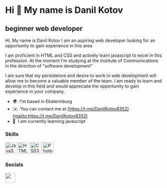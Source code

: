 Hi 👋 My name is Danil Kotov
============================

beginner web developer
----------------------

<p>Hi, My name is Danil Kotov I am an aspiring web developer looking for an opportunity to gain experience in this area</p>
            <p>I am proficient in HTML and CSS and actively learn javascript to excel in this profession. At the moment I'm studying at the Institute of Communications in the direction of "software development"</p>
            <p>I am sure that my persistence and desire to work in web development will allow me to become a valuable member of the team. I am ready to learn and develop in this field and would appreciate the opportunity to gain experience in your company.</p>

* 🌍  I'm based in Ekaterinburg
* ✉️  You can contact me at [https://t.me/DanilKotov8352](mailto:https://t.me/DanilKotov8352)
* 🧠  I am currently learning javascript

### Skills


<p align="left">
<a href="https://developer.mozilla.org/en-US/docs/Web/JavaScript" target="_blank" rel="noreferrer"><img src="https://raw.githubusercontent.com/danielcranney/readme-generator/main/public/icons/skills/javascript-colored.svg" width="36" height="36" alt="JavaScript" /></a>
<a href="https://developer.mozilla.org/en-US/docs/Glossary/HTML5" target="_blank" rel="noreferrer"><img src="https://raw.githubusercontent.com/danielcranney/readme-generator/main/public/icons/skills/html5-colored.svg" width="36" height="36" alt="HTML5" /></a>
<a href="https://www.w3.org/TR/CSS/#css" target="_blank" rel="noreferrer"><img src="https://raw.githubusercontent.com/danielcranney/readme-generator/main/public/icons/skills/css3-colored.svg" width="36" height="36" alt="CSS3" /></a>
<a href="https://www.adobe.com/uk/products/photoshop.html" target="_blank" rel="noreferrer"><img src="https://raw.githubusercontent.com/danielcranney/readme-generator/main/public/icons/skills/photoshop-colored-dark.svg" width="36" height="36" alt="Photoshop" /></a>
</p>


### Socials

<p align="left"> <a href="https://www.github.com/Danil-Kotov35" target="_blank" rel="noreferrer"><img src="https://raw.githubusercontent.com/danielcranney/readme-generator/main/public/icons/socials/github-dark.svg" width="32" height="32" /></a></p>

